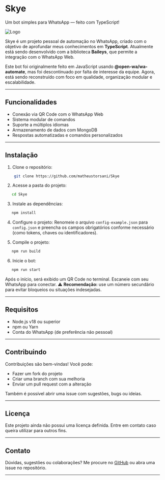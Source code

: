 # Skye

Um bot simples para WhatsApp — feito com TypeScript!

![Logo](https://i.pinimg.com/736x/a0/a7/1a/a0a71aff852b09b1a0e8e7a3c66c76f7.jpg)

Skye é um projeto pessoal de automação no WhatsApp, criado com o objetivo de aprofundar meus conhecimentos em **TypeScript**. Atualmente está sendo desenvolvido com a biblioteca **Baileys**, que permite a integração com o WhatsApp Web.

Este bot foi originalmente feito em JavaScript usando **@open-wa/wa-automate**, mas foi descontinuado por falta de interesse da equipe. Agora, está sendo reconstruído com foco em qualidade, organização modular e escalabilidade.

---

## Funcionalidades

* Conexão via QR Code com o WhatsApp Web
* Sistema modular de comandos
* Suporte a múltiplos idiomas
* Armazenamento de dados com MongoDB
* Respostas automatizadas e comandos personalizados

---

## Instalação

1. Clone o repositório:
```bash
    git clone https://github.com/matheustorsani/Skye
```
2. Acesse a pasta do projeto:
```bash
   cd Skye
```
3. Instale as dependências:
```bash
   npm install
```
4. Configure o projeto:
Renomeie o arquivo ```config-example.json``` para ```config.json``` e preencha os campos obrigatórios conforme necessário (como tokens, chaves ou identificadores).

5. Compile o projeto:
```bash
   npm run build
```
6. Inicie o bot:
```bash
   npm run start
```
Após o início, será exibido um QR Code no terminal. Escaneie com seu WhatsApp para conectar.
⚠️ **Recomendação:** use um número secundário para evitar bloqueios ou situações indesejadas.

---

## Requisitos

* Node.js v18 ou superior
* npm ou Yarn
* Conta do WhatsApp (de preferência não pessoal)

---

## Contribuindo

Contribuições são bem-vindas!
Você pode:

* Fazer um fork do projeto
* Criar uma branch com sua melhoria
* Enviar um pull request com a alteração

Também é possível abrir uma issue com sugestões, bugs ou ideias.

---

## Licença

Este projeto ainda não possui uma licença definida.
Entre em contato caso queira utilizar para outros fins.

---

## Contato

Dúvidas, sugestões ou colaborações?
Me procure no [GitHub](https://github.com/matheustorsani) ou abra uma issue no repositório.

---
